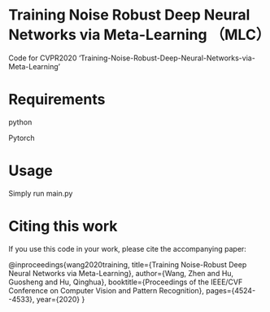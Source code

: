 # Training Noise Robust Deep Neural Networks via Meta-Learning （MLC）
Code for CVPR2020 ‘Training-Noise-Robust-Deep-Neural-Networks-via-Meta-Learning’
# Requirements
python

Pytorch
# Usage
Simply run main.py

# Citing this work
If you use this code in your work, please cite the accompanying paper:

@inproceedings{wang2020training,
  title={Training Noise-Robust Deep Neural Networks via Meta-Learning},
  author={Wang, Zhen and Hu, Guosheng and Hu, Qinghua},
  booktitle={Proceedings of the IEEE/CVF Conference on Computer Vision and Pattern Recognition},
  pages={4524--4533},
  year={2020}
}
